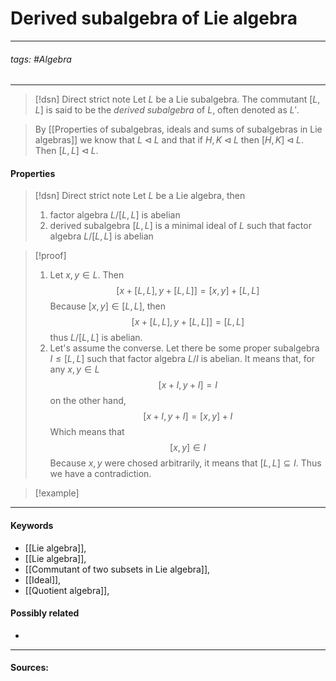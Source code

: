 # Derived subalgebra of Lie algebra
***
###### tags: #Algebra 
***
>[!dsn] Direct strict note
>Let $L$ be a Lie subalgebra.  The commutant $[L,L]$ is said to be the *derived subalgebra* of $L$, often denoted as $L'$.

>By [[Properties of subalgebras, ideals and sums of subalgebras in Lie algebras]] we know that $L\triangleleft L$ and that if $H,K\triangleleft L$ then $[H,K]\triangleleft L$. Then $[L,L]\triangleleft L$.

#### Properties
>[!dsn] Direct strict note
>Let $L$ be a Lie algebra, then
>1. factor algebra $L/[L,L]$
 is abelian
>2. derived subalgebra $[L,L]$ is a minimal ideal of $L$ such that factor algebra $L/[L,L]$ is abelian 

>[!proof]
>1. Let $x,y\in L$. Then
>   $$[x+[L,L],y+[L,L]]=[x,y]+[L,L]$$
>   Because $[x,y]\in[L,L]$, then
>   $$[x+[L,L],y+[L,L]]=[L,L]$$
>   thus $L/[L,L]$ is abelian.
>2. Let's assume the converse. Let there be some proper subalgebra $I\le[L,L]$ such that factor algebra $L/I$ is abelian. It means that, for any $x,y\in L$
>   $$[x+I,y+I]=I$$
>   on the other hand,
>   $$[x+I,y+I]=[x,y]+I$$
>   Which means that
>   $$[x,y]\in I$$
>   Because $x,y$ were chosed arbitrarily, it means that $[L,L]\subseteq I$. Thus we have a contradiction.

>[!example] 
>
***
#### Keywords
- [[Lie algebra]],
- [[Lie algebra]],
- [[Commutant of two subsets in Lie algebra]],
- [[Ideal]],
- [[Quotient algebra]],
#### Possibly related
- 
***
#### Sources: